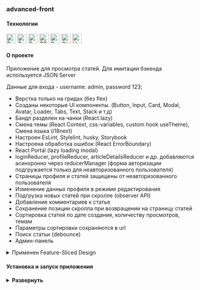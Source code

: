 ### advanced-front

#### Технологии

<div>
  <img height='25px' src="https://img.shields.io/badge/React-20232A??style=plastic&logo=react&logoColor=61DAFB" alt="React.">
  <img height='25px' src="https://img.shields.io/badge/TypeScript-20232A??style=plastic&logo=typescript&logoColor=3178C6" alt="TypeScript.">
  <img height='25px' src="https://img.shields.io/badge/Redux Toolkit-20232A??style=plastic&logo=redux&logoColor=764ABC" alt="Redux.">
  <img height='25px' src="https://img.shields.io/badge/RTK Query-20232A??style=plastic&logoColor=764ABC" alt="RTK Query.">
  <img height='25px' src="https://img.shields.io/badge/React Router v6-20232A??style=plastic&logo=reactrouter&logoColor=CA4245" alt="React Router.">
  <img height='25px' src="https://img.shields.io/badge/Storybook-20232A??style=plastic&logo=Storybook&logoColor=FF4785" alt="Storybook.">
  <img height='25px' src="https://img.shields.io/badge/Headless Ui-20232A??style=plastic&logo=headlessui&logoColor=66E3FF" alt="Headless Ui.">
</div>

#### О проекте

Приложение для просмотра статей. Для имитации бэкенда используется JSON Server

Данные для входа - username: admin, password 123;

- Верстка только на гридах (без flex)
- Созданы некоторые UI компоненты. (Button, Input, Card, Modal, Avatar, Loader, Tabs, Text, Stack и т.д)
- Бандл разделен на чанки (React.lazy)
- Смена темы (React Context, css-variables, custom hook useTheme), Смена языка (i18next)
- Настроен EsLint, Stylelint, husky, Storybook
- Настроена обработка ошибок (React ErrorBoundary)
- React Portal (lazy loading modal)
- loginReducer, profileReducer, articleDetailsReducer и др. добавляются асинхронно через reducerManager (форма авторизации подгружается только для неавторизованного пользователя)
- Страницы профиля и cтатей защищены от неавторизованного пользователя
- Изменение данных профиля в режиме редактирования
- Подгрузка новых статей при скролле (observer API)
- Добавление комментариев к статье
- Сохранение позиции скролла при возвращении на страницу статей
- Сортировка статей по дате создания, количеству просмотров, темам
- Параметры сортировки сохраняются в url
- Поиск статьи (debounce)
- Админ-панель

<details><summary>Применен Feature-Sliced Design</summary>
app - router, ErrorBoundary, ThemeProvider, StoreProvider, styles, types, App.tsx

pages - AboutPage, MainPage, NotFoundPage

widgets - Navbar, SideBar, ThemeSwitcher, LanguageSwitcher, PageLoader, PageError

feautures - AuthByUsername

entities - User

shared - assets, RouteConfig, Decorators, i18n, routeConfig, Loader, Button, Modal, Portal, AppLink, hooks, api

</details>

#### Установка и запуск приложения

<details><summary><b>Развернуть</b></summary>

Клонировать репозиторий:

    git clone https://github.com/Mariyazakharova73/advanced-front.git

Установить зависимости:

    npm install

Запустить проект:

    npm run start:dev

Запустить Storybook:

    npm run storybook

</details>

<!-- преобразование svg  в реакт компонент
(в webpack это SVGR loader + declare module {})
import { ReactComponent as BrushIcon } from 'shared/assets/icons/brush.svg';
-->
